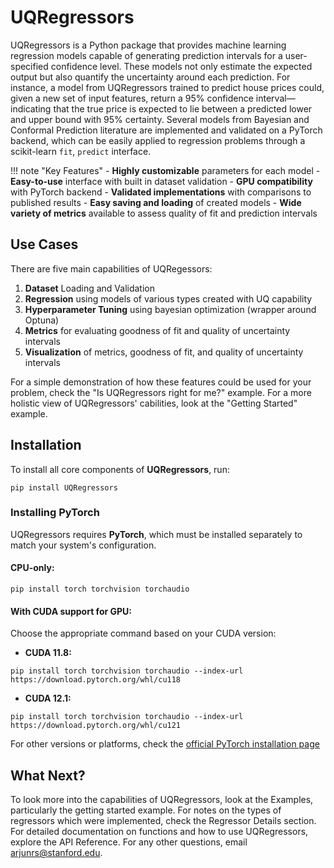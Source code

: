 # UQRegressors
UQRegressors is a Python package that provides machine learning regression models capable of generating prediction intervals for a user-specified confidence level. These models not only estimate the expected output but also quantify the uncertainty around each prediction. For instance, a model from UQRegressors trained to predict house prices could, given a new set of input features, return a 95% confidence interval—indicating that the true price is expected to lie between a predicted lower and upper bound with 95% certainty. Several models from Bayesian and Conformal Prediction literature are implemented and validated on a PyTorch backend, which can be easily applied to regression problems through a scikit-learn `fit`, `predict` interface. 

!!! note "Key Features"
    - **Highly customizable** parameters for each model
    - **Easy-to-use** interface with built in dataset validation
    - **GPU compatibility** with PyTorch backend 
    - **Validated implementations** with comparisons to published results 
    - **Easy saving and loading** of created models 
    - **Wide variety of metrics** available to assess quality of fit and prediction intervals

## Use Cases
There are five main capabilities of UQRegessors: 

1. **Dataset** Loading and Validation 
2. **Regression** using models of various types created with UQ capability
3. **Hyperparameter Tuning** using bayesian optimization (wrapper around Optuna)
4. **Metrics** for evaluating goodness of fit and quality of uncertainty intervals
5. **Visualization** of metrics, goodness of fit, and quality of uncertainty intervals

For a simple demonstration of how these features could be used for your problem, check the "Is UQRegressors right for me?" example. For a more holistic view of UQRegressors' cabilities, look at the "Getting Started" example. 

## Installation 
To install all core components of **UQRegressors**, run:
```
pip install UQRegressors 
``` 
### Installing PyTorch

UQRegressors requires **PyTorch**, which must be installed separately to match your system's configuration.

#### CPU-only:
```
pip install torch torchvision torchaudio
```

#### With CUDA support for GPU:
Choose the appropriate command based on your CUDA version:

- **CUDA 11.8:**
```
pip install torch torchvision torchaudio --index-url https://download.pytorch.org/whl/cu118
```
- **CUDA 12.1:** 
```
pip install torch torchvision torchaudio --index-url https://download.pytorch.org/whl/cu121
```

For other versions or platforms, check the [official PyTorch installation page](https://pytorch.org/get-started/locally/)

## What Next? 
To look more into the capabilities of UQRegressors, look at the Examples, particularly the getting started example. For notes on the types of regressors which were implemented, check the Regressor Details section. For detailed documentation on functions and how to use UQRegressors, explore the API Reference. For any other questions, email arjunrs@stanford.edu. 